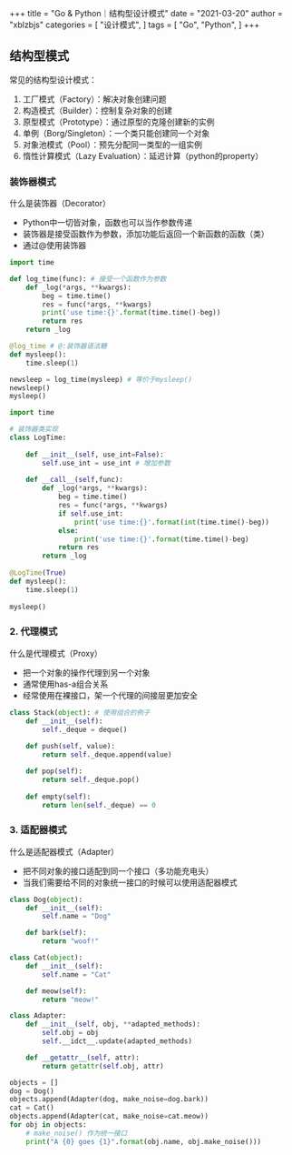 +++
title = "Go & Python｜结构型设计模式"
date = "2021-03-20"
author = "xblzbjs"
categories = [
    "设计模式",
]
tags = [
  "Go",
  "Python",
]
+++


## 结构型模式

常见的结构型设计模式：

1. 工厂模式（Factory）：解决对象创建问题
2. 构造模式（Builder）：控制复杂对象的创建
3. 原型模式（Prototype）：通过原型的克隆创建新的实例
4. 单例（Borg/Singleton）：一个类只能创建同一个对象
5. 对象池模式（Pool）：预先分配同一类型的一组实例
6. 惰性计算模式（Lazy Evaluation）：延迟计算（python的property）

### 装饰器模式

什么是装饰器（Decorator）

- Python中一切皆对象，函数也可以当作参数传递
- 装饰器是接受函数作为参数，添加功能后返回一个新函数的函数（类）
- 通过@使用装饰器

```python
import time

def log_time(func): # 接受一个函数作为参数
    def _log(*args, **kwargs):
        beg = time.time()
        res = func(*args, **kwargs)
        print('use time:{}'.format(time.time()-beg))
        return res
    return _log

@log_time # @:装饰器语法糖
def mysleep():
    time.sleep(1)

newsleep = log_time(mysleep) # 等价于mysleep()
newsleep()
mysleep()
```

```python
import time

# 装饰器类实现
class LogTime:
    
    def __init__(self, use_int=False):
        self.use_int = use_int # 增加参数
    
    def __call__(self,func):
        def _log(*args, **kwargs):
            beg = time.time()
            res = func(*args, **kwargs)
            if self.use_int:
                print('use time:{}'.format(int(time.time()-beg))
            else:
                print('use time:{}'.format(time.time()-beg)
            return res
        return _log
    
@LogTime(True)
def mysleep():
    time.sleep(1)
    
mysleep()
```

### 2. 代理模式

什么是代理模式（Proxy）

- 把一个对象的操作代理到另一个对象
- 通常使用has-a组合关系
- 经常使用在裸接口，架一个代理的间接层更加安全

```python
class Stack(object): # 使用组合的例子
    def __init__(self):
        self._deque = deque()
    
    def push(self, value):
        return self._deque.append(value)

    def pop(self):
        return self._deque.pop()
 
    def empty(self):
        return len(self._deque) == 0
```

### 3. 适配器模式

什么是适配器模式（Adapter）

- 把不同对象的接口适配到同一个接口（多功能充电头）
- 当我们需要给不同的对象统一接口的时候可以使用适配器模式

```python
class Dog(object):
    def __init__(self):
        self.name = "Dog"

    def bark(self):
        return "woof!"

class Cat(object):
    def __init__(self):
        self.name = "Cat"

    def meow(self):
        return "meow!"

class Adapter:
    def __init__(self, obj, **adapted_methods):
        self.obj = obj
        self.__idct__.update(adapted_methods)

    def __getattr__(self, attr):
        return getattr(self.obj, attr)

objects = []
dog = Dog()
objects.append(Adapter(dog, make_noise=dog.bark))
cat = Cat()
objects.append(Adapter(cat, make_noise=cat.meow))
for obj in objects:
    # make_noise() 作为统一接口
    print("A {0} goes {1}".format(obj.name, obj.make_noise()))
```
